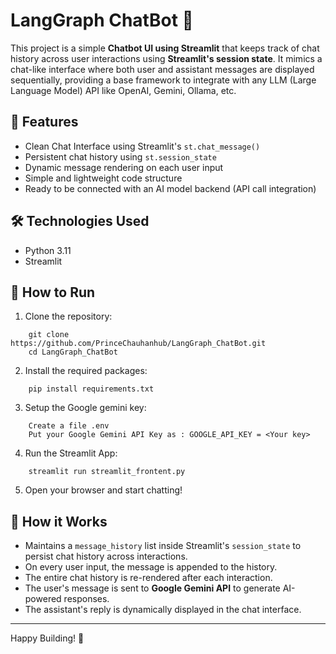 # LangGraph ChatBot 🤖

This project is a simple **Chatbot UI using Streamlit** that keeps track of chat history across user interactions using **Streamlit's session state**. It mimics a chat-like interface where both user and assistant messages are displayed sequentially, providing a base framework to integrate with any LLM (Large Language Model) API like OpenAI, Gemini, Ollama, etc.

## 🚀 Features
- Clean Chat Interface using Streamlit's `st.chat_message()`
- Persistent chat history using `st.session_state`
- Dynamic message rendering on each user input
- Simple and lightweight code structure
- Ready to be connected with an AI model backend (API call integration)

## 🛠️ Technologies Used
- Python 3.11
- Streamlit

## 🔧 How to Run
1. Clone the repository:
```
    git clone https://github.com/PrinceChauhanhub/LangGraph_ChatBot.git
    cd LangGraph_ChatBot 
```
2. Install the required packages:
```    
    pip install requirements.txt
```
3. Setup the Google gemini key:
```    
    Create a file .env 
    Put your Google Gemini API Key as : GOOGLE_API_KEY = <Your key>
```
4. Run the Streamlit App:
```    
    streamlit run streamlit_frontent.py
```
5. Open your browser and start chatting!

## 📝 How it Works
- Maintains a `message_history` list inside Streamlit's `session_state` to persist chat history across interactions.
- On every user input, the message is appended to the history.
- The entire chat history is re-rendered after each interaction.
- The user's message is sent to **Google Gemini API** to generate AI-powered responses.
- The assistant's reply is dynamically displayed in the chat interface.
---

Happy Building! 🚀
